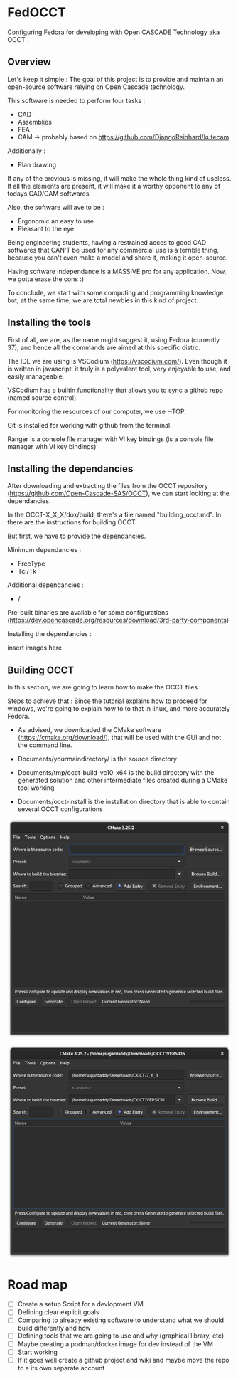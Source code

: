 # FedOCCT
Configuring Fedora for developing with Open CASCADE Technology aka OCCT .

## Overview
Let's keep it simple : 
The goal of this project is to provide and maintain an open-source software relying on Open Cascade technology.

This software is needed to perform four tasks :
- CAD
- Assemblies
- FEA
- CAM -> probably based on https://github.com/DjangoReinhard/kutecam

Additionally :

- Plan drawing

If any of the previous is missing, it will make the whole thing kind of useless.
If all the elements are present, it will make it a worthy opponent to any of todays CAD/CAM softwares.

Also, the software will ave to be :
- Ergonomic an easy to use
- Pleasant to the eye

Being engineering students, having a restrained acces to good CAD softwares that CAN'T be used for any commercial use is a terrible thing, because you can't even make a model and share it, making it open-source.

Having software independance is a MASSIVE pro for any application. Now, we gotta erase the  cons :)

To conclude, we start with some computing and programming knowledge but, at the same time, we are total newbies in this kind of project.

## Installing the tools

First of all, we are, as the name might suggest it, using Fedora (currently 37), and hence all the commands are aimed at this specific distro.

The IDE we are using is VSCodium (https://vscodium.com/).
Even though it is written in javascript, it truly is a polyvalent tool, very enjoyable to use, and easily manageable.

VSCodium has a builtin functionality that allows you to sync a github repo (named source control).

For monitoring the resources of our computer, we use HTOP.

Git is installed for working with github from the terminal.

Ranger is a console file manager with VI key bindings (is a console file manager with VI key bindings)

## Installing the dependancies
After downloading and extracting the files from the OCCT repository (https://github.com/Open-Cascade-SAS/OCCT), we can start looking at the dependancies.

In the OCCT-X_X_X/dox/build, there's a file named "building_occt.md".
In there are the instructions for building OCCT.

But first, we have to provide the dependancies.

Minimum dependancies :
- FreeType
- Tcl/Tk

Additional dependancies : 
- /

Pre-built binaries are available for some configurations (https://dev.opencascade.org/resources/download/3rd-party-components)

Installing the dependancies :

insert images here 

## Building OCCT

In this section, we are going to learn how to make the OCCT files.

Steps to achieve that :
Since the tutorial explains how to proceed for windows, we're going to explain how to to that in linux, and more accurately Fedora.

- As advised, we downloaded the CMake software (https://cmake.org/download/), that will be used with the GUI and not the command line.

- Documents/yourmaindirectory/ is the source directory
- Documents/tmp/occt-build-vc10-x64 is the build directory with the generated solution and other intermediate files created during a CMake tool working
- Documents/occt-install is the installation directory that is able to contain several OCCT configurations


![image1](/assets/images/Screenshot1.png)

![image2](/assets/images/Screenshot2.png)

# Road map
- [ ] Create a setup Script for a devlopment VM
- [ ] Defining clear explicit goals
- [ ] Comparing to already existing software to understand what we should build differently and how
- [ ] Defining tools that we are going to use and why (graphical library, etc)
- [ ] Maybe creating a podman/docker image for dev instead of the VM
- [ ] Start working
- [ ] If it goes well create a github project and wiki and maybe move the repo to a its own separate account